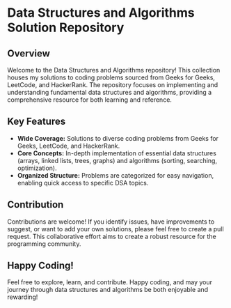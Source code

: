 # Data Structures and Algorithms Solution Repository

## Overview

Welcome to the Data Structures and Algorithms repository! This collection houses my solutions to coding problems sourced from Geeks for Geeks, LeetCode, and HackerRank. The repository focuses on implementing and understanding fundamental data structures and algorithms, providing a comprehensive resource for both learning and reference.

## Key Features

- **Wide Coverage:** Solutions to diverse coding problems from Geeks for Geeks, LeetCode, and HackerRank.
- **Core Concepts:** In-depth implementation of essential data structures (arrays, linked lists, trees, graphs) and algorithms (sorting, searching, optimization).
- **Organized Structure:** Problems are categorized for easy navigation, enabling quick access to specific DSA topics.

## Contribution

Contributions are welcome! If you identify issues, have improvements to suggest, or want to add your own solutions, please feel free to create a pull request. This collaborative effort aims to create a robust resource for the programming community.

## Happy Coding!

Feel free to explore, learn, and contribute. Happy coding, and may your journey through data structures and algorithms be both enjoyable and rewarding!

